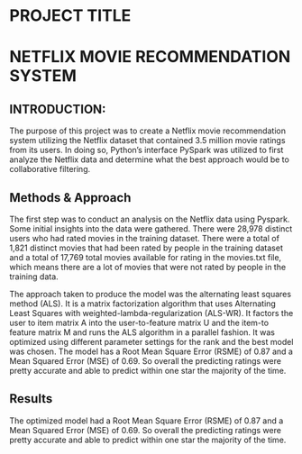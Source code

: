 # PROJECT TITLE
# NETFLIX MOVIE RECOMMENDATION SYSTEM 
## INTRODUCTION:
The purpose of this project was to create a Netflix movie recommendation system utilizing the Netflix dataset that contained 3.5 million movie ratings from its users. In doing so, Python’s interface PySpark was utilized to first analyze the Netflix data and determine what the best approach would be to collaborative filtering. 

## Methods & Approach
The first step was to conduct an analysis on the Netflix data using Pyspark. Some initial insights into the data were gathered. There were 28,978 distinct users who had rated movies in the training dataset. There were a total of 1,821 distinct movies that had been rated by people in the training dataset and a total of 17,769 total movies available for rating in the movies.txt file, which means there are a lot of movies that were not rated by people in the training data. 

The approach taken to produce the model was the alternating least squares method (ALS). It is a matrix factorization algorithm that uses Alternating Least Squares with weighted-lambda-regularization (ALS-WR). It factors the user to item matrix A into the user-to-feature matrix U and the item-to feature matrix M and runs the ALS algorithm in a parallel fashion. It was optimized using different parameter settings for the rank and the best model was chosen. The model has a Root Mean Square Error (RSME) of 0.87 and a Mean Squared Error (MSE) of 0.69. So overall the predicting ratings were pretty accurate and able to predict within one star the majority of the time. 

## Results

The optimized model had a Root Mean Square Error (RSME) of 0.87 and a Mean Squared Error (MSE) of 0.69. So overall the predicting ratings were pretty accurate and able to predict within one star the majority of the time. 

